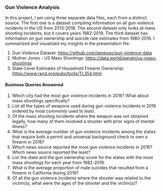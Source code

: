 ### Gun Violence Analysis

In this project, I am using three separate data files, each from a distinct source. The first one is a dataset compiling information on all gun violence incidents in the US from 2013-2018. The second dataset only looks at mass shooting incidents, but it covers years 1982-2019. The third dataset has information on gun ownership and suicide rate estimates from 1980-2016. I summarized and visualized my insights in the presentation file.

1.	Gun Violence Dataset: https://github.com/jamesqo/gun-violence-data
2.	Mother Jones - US Mass Shootings: https://data.world/awram/us-mass-shootings
3. 	State-Level Estimates of Household Firearm Ownership: https://www.rand.org/pubs/tools/TL354.html

#### Business Queries Answered

1. Which city had the most gun violence incidents in 2016? What about mass shootings specifically?
2. List all the types of weapons used during gun violence incidents in 2016 ordered by most commonly used to least.
3. Of the mass shooting incidents where the weapon was not obtained legally, how many of them involved a shooter with prior signs of mental illness?
4. What is the average number of gun violence incidents among the states that require both a permit and universal background check to own a firearm in 2016?
5. Which news source reported the most gun violence incidents in 2016? Which news source reported the least?
6. List the state and the gun ownership score for the states with the most mass shootings for each year from 1982-2016.
7. What is the average proportion of male suicides that resulted from a firearm in California during 2016?
8. Of all the gun violence incidents where the shooter was related to the victim(s), what were the ages of the shooter and the victim(s)?
